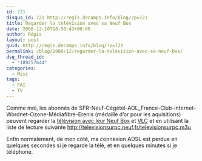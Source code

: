 ```yaml
---
id: 721
disqus_id: 721 http://regis.decamps.info/blog/?p=721
title: Regarder la télévision avec sa Neuf Box
date: 2008-12-10T18:58:43+00:00
author: Régis
layout: post
guid: http://regis.decamps.info/blog/?p=721
permalink: /blog/2008/12/regarder-la-television-avec-sa-neuf-box/
dsq_thread_id:
  - "189257644"
categories:
  - Misc
tags:
  - FAI
  - TV
---
```

Comme moi, les abonnés de SFR-Neuf-Cégétel-AOL_France-Club-internet-Wordnet-Ozone-Médiafibre-Erenis (médaille d’or pour les aquisitions) peuvent regarder la [télévision avec leur Neuf Box](http://www.neuf.tv/) et [VLC](http://www.videolan.org/vlc/) et en utilisant la liste de lecture suivante <http://televisionsurpc.neuf.fr/televisionsurpc.m3u>
  
Enfin normalement, de mon côté, ma connexion ADSL est perdue en quelques secondes si je regarde la télé, et en quelques minutes si je téléphone.
